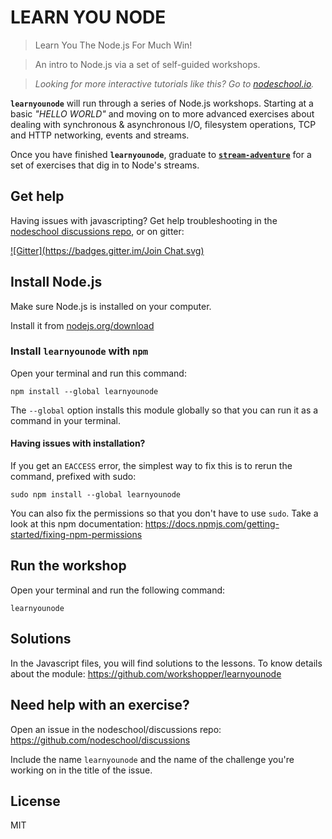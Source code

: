 # LEARN YOU NODE

> Learn You The Node.js For Much Win!

> An intro to Node.js via a set of self-guided workshops.

> _Looking for more interactive tutorials like this? Go to [nodeschool.io](http://nodeschool.io)._

<b><code>learnyounode</code></b> will run through a series of Node.js workshops. Starting at a basic *"HELLO WORLD"* and moving on to more advanced exercises about dealing with synchronous & asynchronous I/O, filesystem operations, TCP and HTTP networking, events and streams.

Once you have finished <b><code>learnyounode</code></b>, graduate to <b><code>[stream-adventure](https://github.com/substack/stream-adventure)</code></b> for a set of exercises that dig in to Node's streams.

## Get help
Having issues with javascripting? Get help troubleshooting in the [nodeschool discussions repo](http://github.com/nodeschool/discussions), or on gitter:

[![Gitter](https://badges.gitter.im/Join Chat.svg)](https://gitter.im/nodeschool/discussions?utm_source=badge&utm_medium=badge&utm_campaign=pr-badge&utm_content=badge)

## Install Node.js

Make sure Node.js is installed on your computer.

Install it from [nodejs.org/download](http://nodejs.org/download)

### Install `learnyounode` with `npm`

Open your terminal and run this command:

```
npm install --global learnyounode
```

The `--global` option installs this module globally so that you can run it as a command in your terminal.

#### Having issues with installation?

If you get an `EACCESS` error, the simplest way to fix this is to rerun the command, prefixed with sudo:

```
sudo npm install --global learnyounode
```

You can also fix the permissions so that you don't have to use `sudo`. Take a look at this npm documentation:
https://docs.npmjs.com/getting-started/fixing-npm-permissions

## Run the workshop

Open your terminal and run the following command:

```
learnyounode
```

## Solutions

In the Javascript files, you will find solutions to the lessons.
To know details about the module: https://github.com/workshopper/learnyounode

## Need help with an exercise?

Open an issue in the nodeschool/discussions repo: https://github.com/nodeschool/discussions

Include the name `learnyounode` and the name of the challenge you're working on in the title of the issue.

## License

MIT

